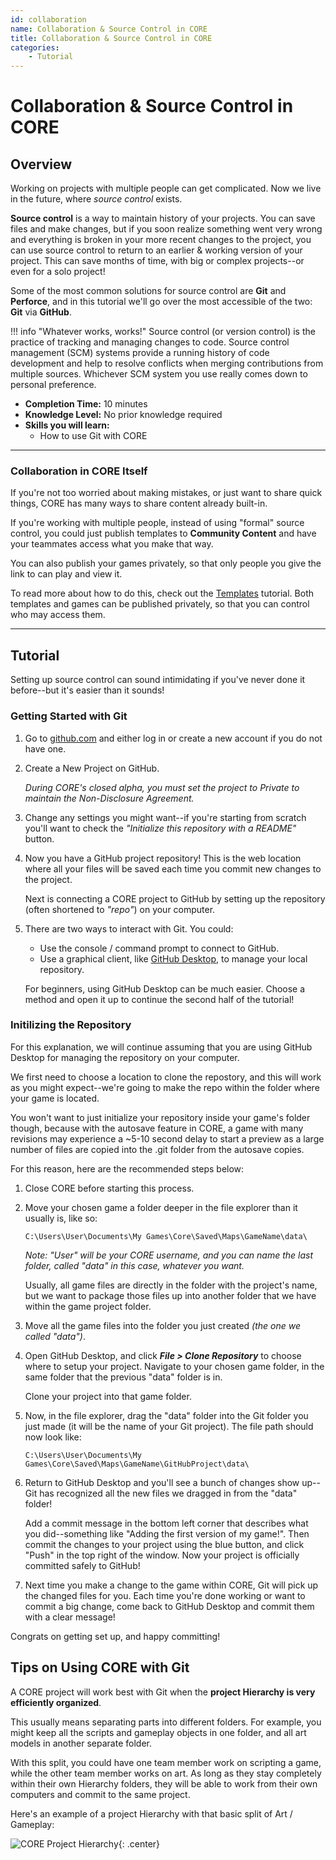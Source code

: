 ```yaml
---
id: collaboration
name: Collaboration & Source Control in CORE
title: Collaboration & Source Control in CORE
categories:
    - Tutorial
---
```


# Collaboration & Source Control in CORE

## Overview

Working on projects with multiple people can get complicated. Now we live in the future, where *source control* exists.

**Source control** is a way to maintain history of your projects. You can save files and make changes, but if you soon realize something went very wrong and everything is broken in your more recent changes to the project, you can use source control to return to an earlier & working version of your project. This can save months of time, with big or complex projects--or even for a solo project!

Some of the most common solutions for source control are **Git** and **Perforce**, and in this tutorial we'll go over the most accessible of the two: **Git** via **GitHub**.

!!! info "Whatever works, works!"
    Source control (or version control) is the practice of tracking and managing changes to code. Source control management (SCM) systems provide a running history of code development and help to resolve conflicts when merging contributions from multiple sources. Whichever SCM system you use really comes down to personal preference.

* **Completion Time:** 10 minutes
* **Knowledge Level:** No prior knowledge required
* **Skills you will learn:**
     * How to use Git with CORE

---

### Collaboration in CORE Itself

If you're not too worried about making mistakes, or just want to share quick things, CORE has many ways to share content already built-in.

If you're working with multiple people, instead of using "formal" source control, you could just publish templates to **Community Content** and have your teammates access what you make that way.

You can also publish your games privately, so that only people you give the link to can play and view it.

To read more about how to do this, check out the [Templates](../../gameplay/collaboration_reference/) tutorial. Both templates and games can be published privately, so that you can control who may access them.

---

## Tutorial

Setting up source control can sound intimidating if you've never done it before--but it's easier than it sounds!

### Getting Started with Git

1. Go to [github.com](https://github.com/) and either log in or create a new account if you do not have one.

2. Create a New Project on GitHub.

     *During CORE's closed alpha, you must set the project to Private to maintain the Non-Disclosure Agreement.*

3. Change any settings you might want--if you're starting from scratch you'll want to check the *"Initialize this repository with a README"* button.

4. Now you have a GitHub project repository! This is the web location where all your files will be saved each time you commit new changes to the project.

     Next is connecting a CORE project to GitHub by setting up the repository (often shortened to *"repo"*) on your computer.

5. There are two ways to interact with Git. You could:

     - Use the console / command prompt to connect to GitHub.
     - Use a graphical client, like [GitHub Desktop](https://desktop.github.com/), to manage your local repository.

     For beginners, using GitHub Desktop can be much easier. Choose a method and open it up to continue the second half of the tutorial!

### Initilizing the Repository

For this explanation, we will continue assuming that you are using GitHub Desktop for managing the repository on your computer.

We first need to choose a location to clone the repostory, and this will work as you might expect--we're going to make the repo within the folder where your game is located.

You won't want to just initialize your repository inside your game's folder though, because with the autosave feature in CORE, a game with many revisions may experience a ~5-10 second delay to start a preview as a large number of files are copied into the .git folder from the autosave copies.

For this reason, here are the recommended steps below:

1. Close CORE before starting this process.

2. Move your chosen game a folder deeper in the file explorer than it usually is, like so:

     ```C:\Users\User\Documents\My Games\Core\Saved\Maps\GameName\data\```

     *Note: "User" will be your CORE username, and you can name the last folder, called "data" in this case, whatever you want.*

     Usually, all game files are directly in the folder with the project's name, but we want to package those files up into another folder that we have within the game project folder.

3. Move all the game files into the folder you just created *(the one we called "data")*.

4. Open GitHub Desktop, and click ***File > Clone Repository*** to choose where to setup your project. Navigate to your chosen game folder, in the same folder that the previous "data" folder is in.

     Clone your project into that game folder.

5. Now, in the file explorer, drag the "data" folder into the Git folder you just made (it will be the name of your Git project). The file path should now look like:

     ```C:\Users\User\Documents\My Games\Core\Saved\Maps\GameName\GitHubProject\data\```

6. Return to GitHub Desktop and you'll see a bunch of changes show up--Git has recognized all the new files we dragged in from the "data" folder!

     Add a commit message in the bottom left corner that describes what you did--something like "Adding the first version of my game!". Then commit the changes to your project using the blue button, and click "Push" in the top right of the window. Now your project is officially committed safely to GitHub!

7. Next time you make a change to the game within CORE, Git will pick up the changed files for you. Each time you're done working or want to commit a big change, come back to GitHub Desktop and commit them with a clear message!

Congrats on getting set up, and happy committing!

## Tips on Using CORE with Git

A CORE project will work best with Git when the **project Hierarchy is very efficiently organized**.

This usually means separating parts into different folders. For example, you might keep all the scripts and gameplay objects in one folder, and all art models in another separate folder.

With this split, you could have one team member work on scripting a game, while the other team member works on art. As long as they stay completely within their own Hierarchy folders, they will be able to work from their own computers and commit to the same project.

Here's an example of a project Hierarchy with that basic split of Art / Gameplay:

![CORE Project Hierarchy](../../img/EditorManual/gitProjectHierarchy.png){: .center}

